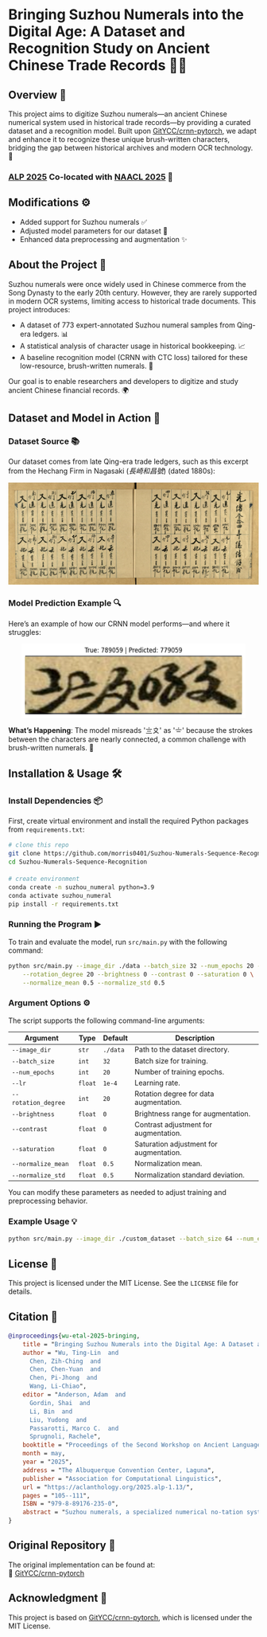 # Bringing Suzhou Numerals into the Digital Age: A Dataset and Recognition Study on Ancient Chinese Trade Records 🌟📜

## Overview 🌈
This project aims to digitize Suzhou numerals—an ancient Chinese numerical system used in historical trade records—by providing a curated dataset and a recognition model. Built upon [GitYCC/crnn-pytorch](https://github.com/GitYCC/crnn-pytorch), we adapt and enhance it to recognize these unique brush-written characters, bridging the gap between historical archives and modern OCR technology. 🚀

### [**ALP 2025**](https://www.ancientnlp.com/alp2025/) Co-located with [**NAACL 2025**](https://2025.naacl.org/) 🎉

## Modifications ⚙️
- Added support for Suzhou numerals ✅
- Adjusted model parameters for our dataset 🔧
- Enhanced data preprocessing and augmentation ✨

## About the Project 📖
Suzhou numerals were once widely used in Chinese commerce from the Song Dynasty to the early 20th century. However, they are rarely supported in modern OCR systems, limiting access to historical trade documents. This project introduces:
- A dataset of 773 expert-annotated Suzhou numeral samples from Qing-era ledgers. 📊
- A statistical analysis of character usage in historical bookkeeping. 📈
- A baseline recognition model (CRNN with CTC loss) tailored for these low-resource, brush-written numerals. 🤖

Our goal is to enable researchers and developers to digitize and study ancient Chinese financial records. 🌍

## Dataset and Model in Action 🎥
### Dataset Source 📚
Our dataset comes from late Qing-era trade ledgers, such as this excerpt from the Hechang Firm in Nagasaki (*長崎和昌號*) (dated 1880s):

![Suzhou Numeral Ledger](assets/KM_48690-0002-u.jpg)

### Model Prediction Example 🔍
Here’s an example of how our CRNN model performs—and where it struggles:

<img src="assets/error_3.png" width="450" height="150" style="display: block; margin-left: auto; margin-right: auto;">

**What’s Happening**: The model misreads '〨〩' as '〧' because the strokes between the characters are nearly connected, a common challenge with brush-written numerals. 🤔

## Installation & Usage 🛠️

### Install Dependencies 📦
First, create virtual environment and install the required Python packages from `requirements.txt`:

```bash
# clone this repo
git clone https://github.com/morris0401/Suzhou-Numerals-Sequence-Recognition.git
cd Suzhou-Numerals-Sequence-Recognition

# create environment
conda create -n suzhou_numeral python=3.9
conda activate suzhou_numeral
pip install -r requirements.txt
```

### Running the Program ▶️
To train and evaluate the model, run `src/main.py` with the following command:

```bash
python src/main.py --image_dir ./data --batch_size 32 --num_epochs 20 --lr 1e-4 \
    --rotation_degree 20 --brightness 0 --contrast 0 --saturation 0 \
    --normalize_mean 0.5 --normalize_std 0.5
```

### Argument Options ⚙️
The script supports the following command-line arguments:

| Argument | Type | Default | Description |
|----------|------|---------|-------------|
| `--image_dir` | `str` | `./data` | Path to the dataset directory. |
| `--batch_size` | `int` | `32` | Batch size for training. |
| `--num_epochs` | `int` | `20` | Number of training epochs. |
| `--lr` | `float` | `1e-4` | Learning rate. |
| `--rotation_degree` | `int` | `20` | Rotation degree for data augmentation. |
| `--brightness` | `float` | `0` | Brightness range for augmentation. |
| `--contrast` | `float` | `0` | Contrast adjustment for augmentation. |
| `--saturation` | `float` | `0` | Saturation adjustment for augmentation. |
| `--normalize_mean` | `float` | `0.5` | Normalization mean. |
| `--normalize_std` | `float` | `0.5` | Normalization standard deviation. |

You can modify these parameters as needed to adjust training and preprocessing behavior.

### Example Usage 💡
```bash
python src/main.py --image_dir ./custom_dataset --batch_size 64 --num_epochs 30
```

## License 📜
This project is licensed under the MIT License. See the `LICENSE` file for details.

## Citation 📖
```bibtex
@inproceedings{wu-etal-2025-bringing,
    title = "Bringing Suzhou Numerals into the Digital Age: A Dataset and Recognition Study on {A}ncient {C}hinese Trade Records",
    author = "Wu, Ting-Lin  and
      Chen, Zih-Ching  and
      Chen, Chen-Yuan  and
      Chen, Pi-Jhong  and
      Wang, Li-Chiao",
    editor = "Anderson, Adam  and
      Gordin, Shai  and
      Li, Bin  and
      Liu, Yudong  and
      Passarotti, Marco C.  and
      Sprugnoli, Rachele",
    booktitle = "Proceedings of the Second Workshop on Ancient Language Processing",
    month = may,
    year = "2025",
    address = "The Albuquerque Convention Center, Laguna",
    publisher = "Association for Computational Linguistics",
    url = "https://aclanthology.org/2025.alp-1.13/",
    pages = "105--111",
    ISBN = "979-8-89176-235-0",
    abstract = "Suzhou numerals, a specialized numerical no-tation system historically used in Chinese com-merce and accounting, played a pivotal role in financial transactions from the Song Dynasty to the early 20th century. Despite their his-torical significance, they remain largely absent from modern OCR benchmarks, limiting com-putational access to archival trade documents. This paper presents a curated dataset of 773 expert-annotated Suzhou numeral samples ex-tracted from late Qing-era trade ledgers. We provide a statistical analysis of character distri-butions, offering insights into their real-world usage in historical bookkeeping. Additionally, we evaluate baseline performance with hand-written text recognition (HTR) model, high-lighting the challenges of recognizing low-resource brush-written numerals. By introduc-ing this dataset and initial benchmark results, we aim to facilitate research in historical doc-umentation in ancient Chinese characters, ad-vancing the digitization of early Chinese finan-cial records. The dataset is publicly available at our huggingface hub, and our codebase can be accessed at our github repository."
}
```

## Original Repository 🔗
The original implementation can be found at:  
🔗 [GitYCC/crnn-pytorch](https://github.com/GitYCC/crnn-pytorch)

## Acknowledgment 🙏
This project is based on [GitYCC/crnn-pytorch](https://github.com/GitYCC/crnn-pytorch), which is licensed under the MIT License.

